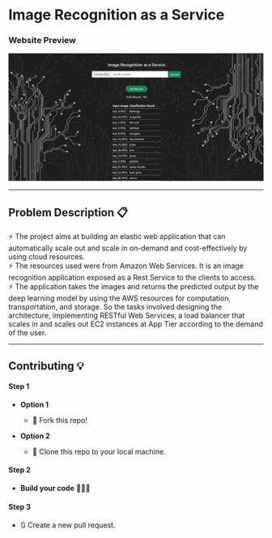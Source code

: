 # Image Recognition as a Service

### Website Preview
<img src="webapp_images/project.png" width="900">


----

## Problem Description 📋
⚡️ The project aims at building an elastic web application that can automatically scale out and scale in on-demand and cost-effectively by using cloud resources. \
⚡️ The resources used were from Amazon Web Services. It is an image recognition application exposed as a Rest Service to the clients to access. \
⚡️ The application takes the images and returns the predicted output by the deep learning model by using the AWS resources for computation, transportation, and storage. So the tasks involved designing the architecture, implementing RESTful Web Services, a load balancer that scales in and scales out EC2 instances at App Tier according to the demand of the user.



---

## Contributing 💡


#### Step 1

- **Option 1**
    - 🍴 Fork this repo!

- **Option 2**
    - 👯 Clone this repo to your local machine.


#### Step 2

- **Build your code** 🔨🔨🔨

#### Step 3

- 🔃 Create a new pull request.
